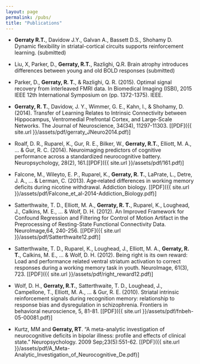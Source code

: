 ```yaml
---
layout: page
permalink: /pubs/
title: "Publications"
---
```


- **Gerraty R.T.**, Davidow J.Y., Galvan A., Bassett D.S., Shohamy D. Dynamic flexibility in striatal-cortical circuits supports reinforcement learning. (submitted)

- Liu, X, Parker, D., **Gerraty, R.T.**, Razlighi, Q.R. Brain atrophy introduces differences between young and old BOLD responses (submitted)

- Parker, D., **Gerraty, R. T.**, & Razlighi, Q. R. (2015). Optimal signal recovery from interleaved FMRI data. In Biomedical Imaging (ISBI), 2015 IEEE 12th International Symposium on (pp. 1372-1375). IEEE.

- **Gerraty, R. T.**, Davidow, J. Y., Wimmer, G. E., Kahn, I., & Shohamy, D. (2014). Transfer of Learning Relates to Intrinsic Connectivity between Hippocampus, Ventromedial Prefrontal Cortex, and Large-Scale Networks. The Journal of Neuroscience, 34(34), 11297-11303. [[PDF]({{ site.url }}/assets/pdf/gerraty_JNeuro2014.pdf)]

- Roalf, D. R., Ruparel, K., Gur, R. E., Bilker, W., **Gerraty, R.T.**, Elliott, M. A., ... & Gur, R. C. (2014). Neuroimaging predictors of cognitive performance across a standardized neurocognitive battery. Neuropsychology, 28(2), 161.[[PDF]({{ site.url }}/assets/pdf/161.pdf)]

- Falcone, M., Wileyto, E. P., Ruparel, K., **Gerraty, R. T.**, LaPrate, L., Detre, J. A., ... & Lerman, C. (2013). Age‐related differences in working memory deficits during nicotine withdrawal. Addiction biology. [[PDF]({{ site.url }}/assets/pdf/Falcone_et_al-2014-Addiction_Biology.pdf)]

- Satterthwaite, T. D., Elliott, M. A., **Gerraty, R. T.**, Ruparel, K., Loughead, J., Calkins, M. E., ... & Wolf, D. H. (2012). An Improved Framework for Confound Regression and Filtering for Control of Motion Artifact in the Preprocessing of Resting-State Functional Connectivity Data. NeuroImage,64, 240-256. [[PDF]({{ site.url }}/assets/pdf/Satterthwaite12.pdf)]

- Satterthwaite, T. D., Ruparel, K., Loughead, J., Elliott, M. A., **Gerraty, R. T.**, Calkins, M. E., ... & Wolf, D. H. (2012). Being right is its own reward: Load and performance related ventral striatum activation to correct responses during a working memory task in youth. NeuroImage, 61(3), 723. [[PDF]({{ site.url }}/assets/pdf/right_reward12.pdf)]

- Wolf, D. H., **Gerraty, R.T.**, Satterthwaite, T. D., Loughead, J., Campellone, T., Elliott, M. A., ... & Gur, R. E. (2010). Striatal intrinsic reinforcement signals during recognition memory: relationship to response bias and dysregulation in schizophrenia. Frontiers in behavioral neuroscience, 5, 81-81. [[PDF]({{ site.url }}/assets/pdf/fnbeh-05-00081.pdf)]

- Kurtz, MM and **Gerraty, RT**. “A meta-analytic investigation of neurocognitive deficits in bipolar illness: profile and effects of clinical state.” Neuropsychology. 2009 Sep;23(5):551-62. [[PDF]({{ site.url }}/assets/pdf/A_Meta-Analytic_Investigation_of_Neurocognitive_De.pdf)]

